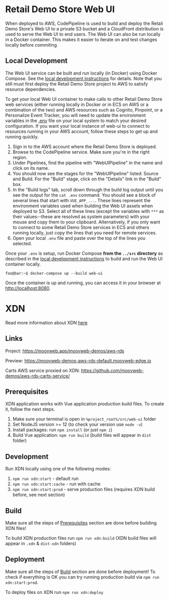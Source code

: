 # Retail Demo Store Web UI

When deployed to AWS, CodePipeline is used to build and deploy the Retail Demo Store's Web UI to a private S3 bucket and a CloudFront distribution is used to serve the Web UI to end users. The Web UI can also be run locally in a Docker container. This makes it easier to iterate on and test changes locally before commiting.

## Local Development

The Web UI service can be built and run locally (in Docker) using Docker Compose. See the [local development instructions](../) for details. Note that you still must first deploy the Retail Demo Store project to AWS to satisfy resource dependencies.

To get your local Web UI container to make calls to other Retail Demo Store web services (either running locally in Docker or in ECS on AWS or a combination of the two) and AWS resources such as Cognito, Pinpoint, or a Personalize Event Tracker, you will need to update the environment variables in the [.env](./env) file on your local system to match your desired configuration. If you want your local instance of web-ui to connect to resources running in your AWS account, follow these steps to get up and running quickly.

1. Sign in to the AWS account where the Retail Demo Store is deployed.
2. Browse to the CodePipeline service. Make sure you're in the right region.
3. Under Pipelines, find the pipeline with "WebUIPipeline" in the name and click on its name.
4. You should now see the stages for the "WebUIPipeline" listed: Source and Build. For the "Build" stage, click on the "Details" link in the "Build" box.
5. In the "Build logs" tab, scroll down through the build log output until you see the output for the `cat .env` command. You should see a block of several lines that start with `VUE_APP_...`. These lines represent the environment variables used when building the Web UI assets when deployed to S3. Select all of these lines (except the variables with `***` as their values--these are resolved as system parameters) with your mouse and copy them to your clipboard. Alternatively, if you only want to connect to some Retail Demo Store services in ECS and others running locally, just copy the lines that you need for remote services.
6. Open your local `.env` file and paste over the top of the lines you selected.

Once your `.env` is setup, run Docker Compose **from the `../src` directory** as described in the [local development instructions](../) to build and run the Web UI container locally.

```console
foo@bar:~$ docker-compose up --build web-ui
```

Once the container is up and running, you can access it in your browser at [http://localhost:8080](http://localhost:8080).

# XDN

Read more information about XDN [here](https://developer.moovweb.com/guides/starter)

## Links

Project: https://moovweb.app/moovweb-demos/aws-rds

Preview: https://moovweb-demos-aws-rds-default.moovweb-edge.io

Carts AWS service proxied on XDN: https://github.com/moovweb-demos/aws-rds-carts-service/

## Prerequisites

XDN application works with Vue application production build files.
To create it, follow the next steps.

1. Make sure your terminal is open in `%project_root%/src/web-ui` folder
2. Set NodeJS version >= 12 (to check your version use `node -v`)
3. Install packages: run `npm install` (or just `npm i`)
4. Build Vue application: `npm run build` (build files will appear in `dist` folder)

## Development

Run XDN locally using one of the following modes:
1. `npm run xdn:start` - default run 
2. `npm run xdn:start:cache` - run with cache
3. `npm run xdn:start:prod` - serve production files (requires XDN build before, see next section)

## Build

Make sure all the steps of [Prerequisites](#Prerequisites) section are done before building XDN files!

To build XDN production files run `npm run xdn:build` (XDN build files will appear in `.xdn` & `dist-xdn` folders)

## Deployment

Make sure all the steps of [Build](#Build) section are done before deployment! 
To check if everything is OK you can try running production build via `npm run xdn:start:prod`.

To deploy files on XDN run `npm run xdn:deploy`